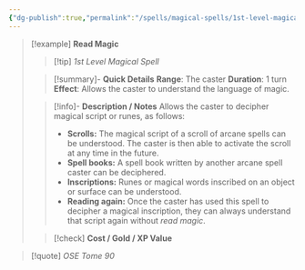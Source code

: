 ```yaml
---
{"dg-publish":true,"permalink":"/spells/magical-spells/1st-level-magical-spells/read-magic/","tags":["magical-spell","level-1"],"noteIcon":""}
---
```


> [!example] **Read Magic**
> > [!tip] *1st Level Magical Spell*
> 
> > [!summary]- **Quick Details**
> > **Range**: The caster
> > **Duration**: 1 turn
> > **Effect**: Allows the caster to understand the language of magic.
>  
>> [!info]- **Description / Notes**
>>Allows the caster to decipher magical script or runes, as follows:
>> - **Scrolls:** The magical script of a scroll of arcane spells can be understood. The caster is then able to activate the scroll at any time in the future.
>> - **Spell books:** A spell book written by another arcane spell caster can be deciphered.
>> - **Inscriptions:** Runes or magical words inscribed on an object or surface can be understood.
>> - **Reading again:** Once the caster has used this spell to decipher a magical inscription, they can always understand that script again without _read magic_. 
>
> > [!check] **Cost / Gold / XP Value**

> [!quote] *OSE Tome 90*

